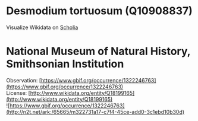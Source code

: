 
Desmodium tortuosum (Q10908837)
===============================
  
Visualize Wikidata on [Scholia](https://scholia.toolforge.org/taxon/Q10908837)
# National Museum of Natural History, Smithsonian Institution
  
Observation: [https://www.gbif.org/occurrence/1322246763](https://www.gbif.org/occurrence/1322246763)  
License: [http://www.wikidata.org/entity/Q18199165](http://www.wikidata.org/entity/Q18199165)  
![https://www.gbif.org/occurrence/1322246763](http://n2t.net/ark:/65665/m322731a17-c7f4-45ce-add0-3c1ebd10b30d)